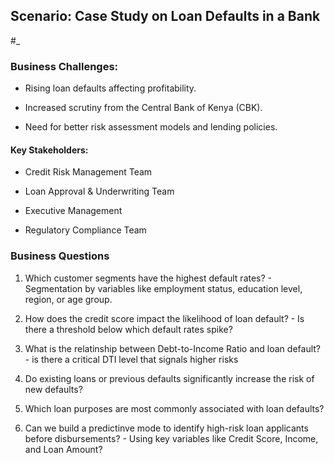 ## Scenario: Case Study on Loan Defaults in a Bank
#_
### Business Challenges:

 - Rising loan defaults affecting profitability.

 - Increased scrutiny from the Central Bank of Kenya (CBK).

 - Need for better risk assessment models and lending policies.

#### Key Stakeholders:

 - Credit Risk Management Team

 - Loan Approval & Underwriting Team

 - Executive Management

 - Regulatory Compliance Team 

 ### Business Questions 

 1. Which customer segments have the highest default rates? - Segmentation by variables like employment status, education level, region, or age group. 

 2. How does the credit score impact the likelihood of loan default? - Is there a threshold below which default rates spike? 

 3. What is the relatinship between Debt-to-Income Ratio and loan default? - is there a critical DTI level that signals higher risks

 4. Do existing loans or previous defaults significantly increase the risk of new defaults? 

 5. Which loan purposes are most commonly associated with loan defaults? 

 6. Can we build a predictinve mode to identify high-risk loan applicants before disbursements? - Using key variables like Credit Score, Income, and Loan Amount?